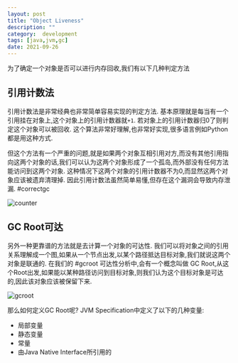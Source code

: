 ```yaml
---
layout: post
title: "Object Liveness"
description: ""
category:  development
tags: [java,jvm,gc]
date: 2021-09-26
---
```



为了确定一个对象是否可以进行内存回收,我们有以下几种判定方法

## 引用计数法

引用计数法是非常经典也非常简单容易实现的判定方法.
基本原理就是每当有一个引用挂在对象上,这个对象上的引用计数器就`+1`.
若对象上的引用计数器归0了则判定这个对象可以被回收.
这个算法非常好理解,也非常好实现,很多语言例如Python都是用这种方式.

但这个方法有一个严重的问题,就是如果两个对象互相引用对方,而没有其他引用指向这两个对象的话,我们可以认为这两个对象形成了一个孤岛,而外部没有任何方法能访问到这两个对象.
这种情况下这两个对象的引用计数器不为0,而显然这两个对象应该被遗弃清理掉.
因此引用计数法虽然简单易懂,但存在这个漏洞会导致内存泄漏. #correctgc 

![counter](https://github.com/gaoxingliang/goodutils/blob/master/res/gcbook/reference-cyclic.png?raw=false)

## GC Root可达

另外一种更靠谱的方法就是去计算一个对象的可达性.
我们可以将对象之间的引用关系理解成一个图,如果从一个节点出发,以某个路径抵达目标对象,我们就说这两个对象是联通的.
在我们的 #gcroot 可达性分析中,会有一个概念叫做 GC Root,从这个Root出发,如果能以某种路径访问到目标对象,则我们认为这个目标对象是可达的,因此该对象应该被保留下来.

![gcroot](https://github.com/gaoxingliang/goodutils/blob/master/res/gcbook/reference-count-1.png?raw=true)


那么如何定义GC Root呢? JVM Specification中定义了以下的几种变量:

- 局部变量
- 静态变量
- 常量
- 由Java Native Interface所引用的
